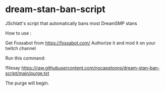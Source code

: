 # dream-stan-ban-script
JSchlatt's script that automatically bans most DreamSMP stans


How to use :

Get Fossabot from https://fossabot.com/
Authorize it and mod it on your twitch channel

Run this command:

!filesay https://raw.githubusercontent.com/nocapstoons/dream-stan-ban-script/main/purge.txt

The purge will begin.

